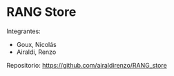 # RANG Store

Integrantes:
- Goux, Nicolás
- Airaldi, Renzo

Repositorio: https://github.com/airaldirenzo/RANG_store
